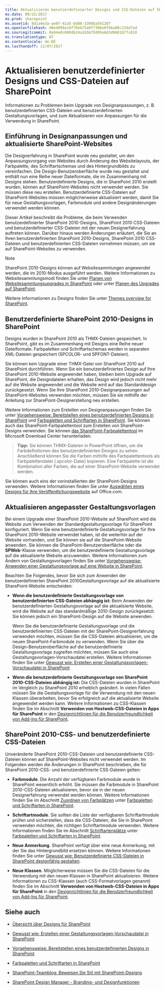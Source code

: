 ```yaml
---
title: Aktualisieren benutzerdefinierter Designs und CSS-Dateien auf SharePoint
ms.date: 09/25/2017
ms.prod: sharepoint
ms.assetid: 8d1a4e3a-ae6f-41a5-bd80-3398ba541207
ms.openlocfilehash: d0e4096ec6f79eb75a9ff386e0f66a88c234d7ad
ms.sourcegitcommit: 0a94e0c600db24a1b5bf5895e6d3d9681bf7c810
ms.translationtype: HT
ms.contentlocale: de-DE
ms.lasthandoff: 12/07/2017
---
```

# <a name="upgrade-custom-themes-and-css-to-sharepoint"></a>Aktualisieren benutzerdefinierter Designs und CSS-Dateien auf SharePoint
Informationen zu Problemen beim Upgrade von Designanpassungen, z. B. benutzerdefinierten CSS-Dateien und benutzerdefinierten Gestaltungsvorlagen, und zum Aktualisieren von Anpassungen für die Verwendung in SharePoint.
## <a name="introduction-to-themes-customizations-and-upgraded-sharepoint-sites"></a>Einführung in Designanpassungen und aktualisierte SharePoint-Websites
<a name="Intro"> </a>

Die Designerfahrung in SharePoint wurde neu gestaltet, um den Anpassungsvorgang von Websites durch Änderung des Websitelayouts, der Farbpalette, des Schriftartschemas und des Hintergrundbilds zu vereinfachen. Die Design-Benutzeroberfläche wurde neu gestaltet und enthält nun eine Reihe neuer Dateiformate, die im Zusammenhang mit Designs stehen. Benutzerdefinierte Designs, die in SharePoint 2010 erstellt wurden, können auf SharePoint-Websites nicht verwendet werden. Sie müssen diese neu erstellen. Benutzerdefinierte CSS-Dateien auf SharePoint-Websites müssen möglicherweise aktualisiert werden, damit Sie für neue Gestaltungsvorlagen, Farbmodule und andere Designänderungen verwendet werden können.
  
    
    
Dieser Artikel beschreibt die Probleme, die beim Verwenden benutzerdefinierter SharePoint 2010-Designs, SharePoint 2010 CSS-Dateien und benutzerdefinierter CSS-Dateien mit der neuen Designerfahrung auftreten können. Darüber hinaus werden Änderungen erläutert, die Sie an Ihren benutzerdefinierten SharePoint 2010-Designs, SharePoint 2010 CSS-Dateien und benutzerdefinierten CSS-Dateien vornehmen müssen, um sie auf SharePoint-Websites zu verwenden.
  
> [!NOTE] 
> SharePoint 2010-Designs können auf Websitesammlungen angewendet werden, die im 2010-Modus ausgeführt werden. Weitere Informationen zu Websitesammlungsmodi finden Sie unter [Planen von Websitesammlungsupgrades in SharePoint]((http://technet.microsoft.com/de-DE/library/ff191199.aspx)) oder unter [Planen des Upgrades auf SharePoint]((https://technet.microsoft.com/de-DE/library/cc303429.aspx)). 
  
    
    

Weitere Informationen zu Designs finden Sie unter [Themes overview for SharePoint](themes-overview-for-sharepoint.md).
  
    
    

## <a name="custom-sharepoint-2010-themes-in-sharepoint"></a>Benutzerdefinierte SharePoint 2010-Designs in SharePoint
<a name="themes"> </a>

Designs wurden in SharePoint 2010 als THMX-Dateien gespeichert. In SharePoint, gibt es im Zusammenhang mit Designs eine Reihe neuer Dateiformate. Farbpaletten und Schriftartschemas werden in separaten XML-Dateien gespeichert (SPCOLOR- und SPFONT-Dateien). 
  
    
    
Sie können kein Upgrade einer THMX-Datei von SharePoint 2010 auf SharePoint durchführen. Wenn Sie ein benutzerdefiniertes Design auf Ihre SharePoint 2010-Website angewendet haben, bleiben beim Upgrade auf SharePoint, die Designdateien erhalten, das Design wird jedoch nicht mehr auf die Website angewendet und die Website wird auf das Standarddesign zurückgesetzt. Wenn Sie Ihre SharePoint 2010-Designanpassungen auf SharePoint-Websites verwenden möchten, müssen Sie sie mithilfe der Anleitung zur SharePoint-Designerstellung neu erstellen.
  
    
    
Weitere Informationen zum Erstellen von Designanpassungen finden Sie unter  [Vorgehensweise: Bereitstellen eines benutzerdefinierten Designs in SharePoint](how-to-deploy-a-custom-theme-in-sharepoint.md) und [Farbpaletten und Schriftarten in SharePoint](color-palettes-and-fonts-in-sharepoint.md). Sie können auch das SharePoint-Farbpalettentool zum Erstellen von SharePoint-Designs verwenden. Sie können  [das SharePoint-Farbpalettentool](http://www.microsoft.com/en-us/download/details.aspx?id=38182) im Microsoft Download Center herunterladen.
  
    
    

> **Tipp:** Sie können THMX-Dateien in PowerPoint öffnen, um die Farbdefinitionen des benutzerdefinierten Designs zu sehen. Anschließend können Sie die Farben mithilfe des Farbpalettentools als Farbpalettendatei (.spcolor-Datei) kopieren. Eine Farbpalette ist die Kombination aller Farben, die auf einer SharePoint-Website verwendet werden. 
  
    
    

Sie können auch eins der vorinstallierten der SharePoint-Designs verwenden. Weitere Informationen finden Sie unter  [Auswählen eines Designs für Ihre Veröffentlichungswebsite](http://office.microsoft.com/en-us/office365-sharepoint-online-enterprise-help/choose-a-theme-for-your-publishing-site-HA102891580.aspx?CTT=1) auf Office.com.
  
    
    

## <a name="upgrading-customized-master-pages"></a>Aktualisieren angepasster Gestaltungsvorlagen
<a name="MasterPages"> </a>

Bei einem Upgrade einer SharePoint 2010-Website auf SharePoint wird die Website zum Verwenden der Standardgestaltungsvorlage für SharePoint konfiguriert. Wenn Sie eine benutzerdefinierte Gestaltungsvorlage für Ihre SharePoint 2010-Website verwendet haben, ist die weiterhin auf der Website vorhanden, und Sie können sie auf die SharePoint-Website anwenden. Sie können die SharePoint-Benutzeroberfläche oder die **SPWeb**-Klasse verwenden, um die benutzerdefinierte Gestaltungsvorlage auf die aktualisierte Website anzuwenden. Weitere Informationen zum Ändern von Gestaltungsvorlagen finden Sie unter  [Vorgehensweise: Anwenden einer Gestaltungsvorlage auf eine Website in SharePoint](how-to-apply-a-master-page-to-a-site-in-sharepoint.md).
  
    
    
Beachten Sie Folgendes, bevor Sie sich zum Anwenden der benutzerdefinierten SharePoint 2010Gestaltungsvorlage auf die aktualisierte SharePoint-Website entscheiden:
  
    
    

- **Wenn die benutzerdefinierte Gestaltungsvorlage von benutzerdefinierten CSS-Dateien abhängig ist:** Beim Anwenden der benutzerdefinierten Gestaltungsvorlage auf die aktualisierte Website, wird die Website auf das standardmäßige 2010-Design zurückgesetzt. Sie können jedoch ein SharePoint-Design auf die Website anwenden.
    
    Wenn Sie die benutzerdefinierte Gestaltungsvorlage und die benutzerdefinierten CSS-Dateien mit der SharePoint-Designerfahrung verwenden möchten, müssen Sie die CSS-Dateien aktualisieren, um die neuen SharePoint-Farbmodule zu verwenden. Wenn Sie über die Design-Benutzeroberfläche auf die benutzerdefinierte Gestaltungsvorlage zugreifen möchten, müssen Sie auch eine Gestaltungsvorlagen-Vorschaudatei erstellen. Weitere Informationen finden Sie unter  [Gewusst wie: Erstellen einer Gestaltungsvorlagen-Vorschaudatei in SharePoint](how-to-create-a-master-page-preview-file-in-sharepoint.md)
    
  
- **Wenn die benutzerdefinierte Gestaltungsvorlage von SharePoint 2010-CSS-Dateien abhängig ist:** Die CSS-Dateien wurden in SharePoint im Vergleich zu SharePoint 2010 erheblich geändert. In vielen Fällen müssen Sie die Gestaltungsvorlage für die Verwendung mit den neuen Klassen überarbeiten, bevor Sie erfolgreich auf die aktualisierte Website angewendet werden kann. Weitere Informationen zu CSS-Klassen finden Sie im Abschnitt **Verwenden von Hostweb-CSS-Dateien in Apps für SharePoint** in den [Designrichtlinien für die Benutzerfreundlichkeit von Add-Ins für SharePoint]((http://msdn.microsoft.com/library/a4a8f53c-27d7-43dc-b6db-aa7b1f1c7d45%28Office.15%29.aspx)).
    
  

## <a name="sharepoint-2010-css-and-custom-css-files"></a>SharePoint 2010-CSS- und benutzerdefinierte CSS-Dateien
<a name="CSS"> </a>

Unveränderte SharePoint 2010-CSS-Dateien und benutzerdefinierte CSS-Dateien können auf SharePoint-Websites nicht verwendet werden. Im Folgenden werden die Änderungen in SharePoint beschrieben, die für SharePoint 2010-CSS- und benutzerdefinierte CSS-Dateien gelten:
  
    
    

- **Farbmodule**. Die Anzahl der verfügbaren Farbmodule wurde in SharePoint wesentlich erhöht. Sie müssen die Farbmodule in SharePoint 2010-CSS-Dateien aktualisieren, bevor sie in der neuen Designerfahrung verwendet werden können. Weitere Informationen finden Sie im Abschnitt  [Zuordnen von Farbplätzen](color-palettes-and-fonts-in-sharepoint.md#colorSlots) unter [Farbpaletten und Schriftarten in SharePoint](color-palettes-and-fonts-in-sharepoint.md).
    
  
- **Schriftartmodule**. Sie sollten die Liste der verfügbaren Schriftartmodule prüfen und sicherstellen, dass die CSS-Dateien, die Sie in SharePoint verwenden möchten, die richtigen Schriftartmodule verwenden. Weitere Informationen finden Sie im Abschnitt  [Schriftartenplätze](color-palettes-and-fonts-in-sharepoint.md#fontSlot) unter [Farbpaletten und Schriftarten in SharePoint](color-palettes-and-fonts-in-sharepoint.md).
    
  
- **Neue Anmerkung**. SharePoint verfügt über eine neue Anmerkung, mit der Sie das Hintergrundbild ersetzen können. Weitere Informationen finden Sie unter  [Gewusst wie: Benutzerdefinierte CSS-Dateien in SharePoint designfähig gestalten](how-to-make-custom-css-files-themable-in-sharepoint.md).
    
  
- **Neue Klassen**. Möglicherweise müssen Sie die CSS-Dateien für die Verwendung mit den neuen Klassen in SharePoint aktualisieren. Weitere Informationen zu CSS-Klassen (auch CSS-Formatvorlagen genannt) finden Sie im Abschnitt **Verwenden von Hostweb-CSS-Dateien in Apps für SharePoint** in den [Designrichtlinien für die Benutzerfreundlichkeit von Add-Ins für SharePoint]((http://msdn.microsoft.com/library/a4a8f53c-27d7-43dc-b6db-aa7b1f1c7d45%28Office.15%29.aspx)).
    
  

## <a name="see-also"></a>Siehe auch
<a name="addresources"> </a>


-  [Übersicht über Designs für SharePoint](themes-overview-for-sharepoint.md)
    
  
-  [Gewusst wie: Erstellen einer Gestaltungsvorlagen-Vorschaudatei in SharePoint](how-to-create-a-master-page-preview-file-in-sharepoint.md)
    
  
-  [Vorgehensweise: Bereitstellen eines benutzerdefinierten Designs in SharePoint](how-to-deploy-a-custom-theme-in-sharepoint.md)
    
  
-  [Farbpaletten und Schriftarten in SharePoint](color-palettes-and-fonts-in-sharepoint.md)
    
  
-  [SharePoint-Teamblog: Beweisen Sie Stil mit SharePoint-Designs]((http://blogs.office.com/b/sharepoint/archive/2012/10/29/show-off-your-style-with-sharepoint-theming.aspx))
    
  
-  [SharePoint Design Manager - Branding- und Designfunktionen](sharepoint-design-manager-branding-and-design-capabilities.md)
    
  

